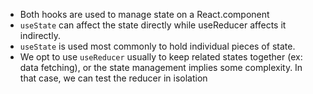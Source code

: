 - Both hooks are used to manage state on a React.component
- `useState` can affect the state directly while useReducer affects it indirectly.
- `useState` is used most commonly to hold individual pieces of state.
- We opt to use `useReducer` usually to keep related states together (ex: data fetching), or the state management implies some complexity. In that case, we can test the reducer in isolation
